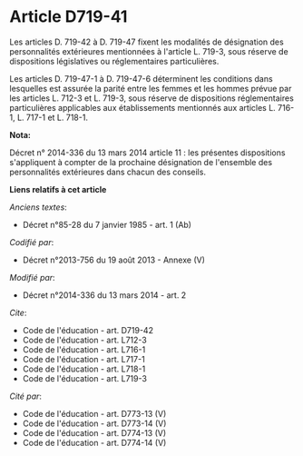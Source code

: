 # Article D719-41

Les articles D. 719-42 à D. 719-47 fixent les modalités de désignation des personnalités extérieures mentionnées à l'article
L. 719-3, sous réserve de dispositions législatives ou réglementaires particulières. 

Les articles D. 719-47-1 à D. 719-47-6 déterminent les conditions dans lesquelles est assurée la parité entre les femmes et
les hommes prévue par les articles L. 712-3 et L. 719-3, sous réserve de dispositions réglementaires particulières
applicables aux établissements mentionnés aux articles L. 716-1, L. 717-1 et L. 718-1.

**Nota:**

Décret n° 2014-336 du 13 mars 2014 article 11 : les présentes dispositions s'appliquent à compter de la prochaine désignation
de l'ensemble des personnalités extérieures dans chacun des conseils.

**Liens relatifs à cet article**

_Anciens textes_:

  - Décret n°85-28 du 7 janvier 1985 - art. 1 (Ab)

_Codifié par_:

  - Décret n°2013-756 du 19 août 2013 -  Annexe (V)

_Modifié par_:

  - Décret n°2014-336 du 13 mars 2014 - art. 2

_Cite_:

  - Code de l'éducation - art. D719-42
  - Code de l'éducation - art. L712-3
  - Code de l'éducation - art. L716-1
  - Code de l'éducation - art. L717-1
  - Code de l'éducation - art. L718-1
  - Code de l'éducation - art. L719-3

_Cité par_:

  - Code de l'éducation - art. D773-13 (V)
  - Code de l'éducation - art. D773-14 (V)
  - Code de l'éducation - art. D774-13 (V)
  - Code de l'éducation - art. D774-14 (V)
